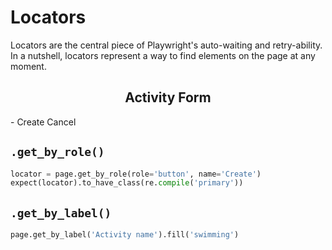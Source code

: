 # Locators

Locators are the central piece of Playwright's auto-waiting and retry-ability. In a nutshell, locators represent a way to find elements on the page at any moment.

<script setup>
import { reactive } from 'vue'

// do not use same name with ref
const form = reactive({
  name: '',
  region: '',
  date1: '',
  date2: '',
  delivery: false,
  type: [],
  resource: '',
  desc: '',
})

const onSubmit = () => {
  console.log('submit!')
}
</script>

<h2 style="text-align: center">Activity Form</h2>
<el-form :model="form" label-width="120px">
  <el-form-item label="Activity name">
    <el-input v-model="form.name" />
  </el-form-item>
  <el-form-item label="Activity zone">
    <el-select v-model="form.region" placeholder="please select your zone">
      <el-option label="Zone one" value="shanghai" />
      <el-option label="Zone two" value="beijing" />
    </el-select>
  </el-form-item>
  <el-form-item label="Activity time">
    <el-col :span="11">
      <el-date-picker
        v-model="form.date1"
        type="date"
        placeholder="Pick a date"
        style="width: 100%"
      />
    </el-col>
    <el-col :span="2" style="text-align: center">
      <span class="text-gray-500">-</span>
    </el-col>
    <el-col :span="11">
      <el-time-picker
        v-model="form.date2"
        placeholder="Pick a time"
        style="width: 100%"
      />
    </el-col>
  </el-form-item>
  <el-form-item label="Instant delivery">
    <el-switch v-model="form.delivery" />
  </el-form-item>
  <el-form-item label="Activity type">
    <el-checkbox-group v-model="form.type">
      <el-checkbox label="Online activities" name="type" />
      <el-checkbox label="Promotion activities" name="type" />
      <el-checkbox label="Offline activities" name="type" />
      <el-checkbox label="Simple brand exposure" name="type" />
    </el-checkbox-group>
  </el-form-item>
  <el-form-item label="Resources">
    <el-radio-group v-model="form.resource">
      <el-radio label="Sponsor" />
      <el-radio label="Venue" />
    </el-radio-group>
  </el-form-item>
  <el-form-item label="Activity form">
    <el-input v-model="form.desc" type="textarea" />
  </el-form-item>
  <el-form-item>
    <el-button type="primary" @click="onSubmit">Create</el-button>
    <el-button>Cancel</el-button>
  </el-form-item>
</el-form>

## `.get_by_role()`

```python
locator = page.get_by_role(role='button', name='Create')
expect(locator).to_have_class(re.compile('primary'))
```

## `.get_by_label()`

```python
page.get_by_label('Activity name').fill('swimming')
```